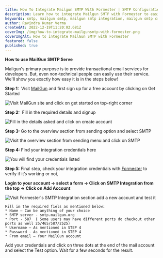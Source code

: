 ```yaml
---
title: How To Integrate Mailgun SMTP With Formester | SMTP Configuration For Mailgun - Formester
description: Learn how to integrate Mailgun SMTP with Formester to easily send emails from your application. This guide provides step-by-step instructions on configuring Mailgun SMTP with Formester.
keywords: smtp, mailgun smtp, mailgun smtp integration, mailgun smtp credentials
author: Ravindra Kumar Verma
createdAt: 2022-12-19T11:20:02.681Z
coverImg: /img/how-to-integrate-mailgunsmtp-with-formester.png
coverImgAlt: How to integrate MailGun SMTP with Formester
featured: false
published: true
---
```

**How to use MailGun SMTP Serve**

Mailgun's primary purpose is to provide transactional email services for developers. But, even non-technical people can easily use their service. We'll show you exactly how easy it is in the steps below!

**Step 1:**  Visit [MailGun](https://www.mailgun.com/ "MailGun") and first sign up for a free account by clicking on Get Started

![Visit MailGun site and click on get started on top-right corner](/img/how-to-integrate-mailgun-smtp-with-formester__home-page.png "Visit MailGun site and click on get started on top-right corner")

**Step 2:**  Fill in the required details and signup

![Fill in the details asked and click on create account](/img/how-to-integrate-mailgun-smtp-with-formester__signup.png "Fill in the details asked and click on create account")

**Step 3:** Go to the overview section from sending option and select SMTP

![Visit the overview section from sending menu and click on SMTP](/img/how-to-integrate-mailgun-smtp-with-formester__create-smtp.png "Visit the overview section from sending menu and click on  SMTP")

**Step 4:** Find your integration credentials here

![You will find your credentials listed ](/img/how-to-integrate-mailgun-smtp-with-formester__smtp-credentials.png "You will find your credentials listed ")

**Step 5:** Final step, check your integration credentials with [Formester](https://app.formester.com/users/sign_in "Formester") to verify if it’s working or not,

**Login to your account -> select a form -> Click on SMTP Integration from the top -> Click on Add Account**

![Visit Formester's SMTP Integration section add a new account and test it](/img/test-credentails.png "Visit Formester's SMTP Integration section add a new account and test it")

```
Fill in the required fiels as mentioned below:
* Name – Can be anything of your choice
* SMTP server - smtp.mailgun.org
* Port - 587  ( Some users may have different ports do checkout other ports as well 25/465/587/2525)
* Username – As mentioned in STEP 4
* Password - As mentioned in STEP 4
* From email – Your MailGun account
```

Add your credentials and click on three dots at the end of the mail account and select the Test option. Wait for a few seconds for the result.